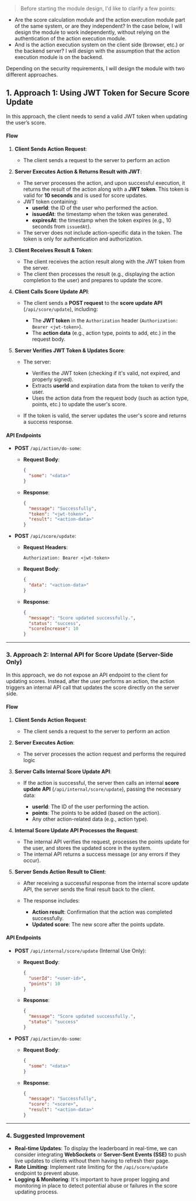 > Before starting the module design, I'd like to clarify a few points:
* Are the score calculation module and the action execution module part of the same system, or are they independent? In the case below, I will design the module to work independently, without relying on the authentication of the action execution module.
* And is the action execution system on the client side (browser, etc.) or the backend server? I will design with the assumption that the action execution module is on the backend.

Depending on the security requirements, I will design the module with two different approaches.


## 1. **Approach 1: Using JWT Token for Secure Score Update**

In this approach, the client needs to send a valid JWT token when updating the user’s score.

#### **Flow**

1. **Client Sends Action Request**:

   * The client sends a request to the server to perform an action

2. **Server Executes Action & Returns Result with JWT**:

   * The server processes the action, and upon successful execution, it returns the result of the action along with a **JWT token**. This token is valid for **10 seconds** and is used for score updates.
   * JWT token containing:
     * **userId**: the ID of the user who performed the action.
     * **issuedAt**: the timestamp when the token was generated.
     * **expiresAt**: the timestamp when the token expires (e.g., 10 seconds from `issuedAt`).
   * The server does not include action-specific data in the token. The token is only for authentication and authorization.

3. **Client Receives Result & Token**:

   * The client receives the action result along with the JWT token from the server.
   * The client then processes the result (e.g., displaying the action completion to the user) and prepares to update the score.

4. **Client Calls Score Update API**:

   * The client sends a **POST request** to the **score update API** (`/api/score/update`), including:

     * The **JWT token** in the `Authorization` header (`Authorization: Bearer <jwt-token>`).
     * The **action data** (e.g., action type, points to add, etc.) in the request body.

5. **Server Verifies JWT Token & Updates Score**:

   * The server:

     * Verifies the JWT token (checking if it's valid, not expired, and properly signed).
     * Extracts **userId** and expiration data from the token to verify the user.
     * Uses the action data from the request body (such as action type, points, etc.) to update the user's score.
   * If the token is valid, the server updates the user's score and returns a success response.


#### **API Endpoints**

* **POST** `/api/action/do-some`:

  * **Request Body**:

    ```json
    {
      "some": "<data>"
    }
    ```
  * **Response**:

    ```json
    {
      "message": "Successfully",
      "token": "<jwt-token>",
	  "result": "<action-data>"
    }
    ```

* **POST** `/api/score/update`:

  * **Request Headers**:

    ```text
    Authorization: Bearer <jwt-token>
    ```
	
  * **Request Body**:

    ```json
    {
      "data": "<action-data>"
    }
    ```
  * **Response**:

    ```json
    {
      "message": "Score updated successfully.",
      "status": "success",
	  "scoreIncrease": 10
    }
    ```

---

### 3. **Approach 2: Internal API for Score Update (Server-Side Only)**

In this approach, we do not expose an API endpoint to the client for updating scores. Instead, after the user performs an action, the action triggers an internal API call that updates the score directly on the server side.

#### **Flow**

1. **Client Sends Action Request**:

   * The client sends a request to the server to perform an action

2. **Server Executes Action**:

   * The server processes the action request and performs the required logic

3. **Server Calls Internal Score Update API**:

   * If the action is successful, the server then calls an internal **score update API** (`/api/internal/score/update`), passing the necessary data:

     * **userId**: The ID of the user performing the action.
     * **points**: The points to be added (based on the action).
     * Any other action-related data (e.g., action type).

4. **Internal Score Update API Processes the Request**:

   * The internal API verifies the request, processes the points update for the user, and stores the updated score in the system.
   * The internal API returns a success message (or any errors if they occur).

5. **Server Sends Action Result to Client**:

   * After receiving a successful response from the internal score update API, the server sends the final result back to the client.
   * The response includes:

     * **Action result**: Confirmation that the action was completed successfully.
     * **Updated score**: The new score after the points update.

#### **API Endpoints**

* **POST** `/api/internal/score/update` (Internal Use Only):

  * **Request Body**:

    ```json
    {
      "userId": "<user-id>",
      "points": 10
    }
    ```
  * **Response**:

    ```json
    {
      "message": "Score updated successfully.",
      "status": "success"
    }
    ```


* **POST** `/api/action/do-some`:

  * **Request Body**:

    ```json
    {
      "some": "<data>"
    }
    ```
  * **Response**:

    ```json
    {
      "message": "Successfully",
      "score": "<score>",
	  "result": "<action-data>"
    }
    ```


---

### 4. **Suggested Improvement**

* **Real-time Updates**: To display the leaderboard in real-time, we can consider integrating **WebSockets** or **Server-Sent Events (SSE)** to push live updates to clients without them having to refresh their page.
* **Rate Limiting**: Implement rate limiting for the `/api/score/update` endpoint to prevent abuse.
* **Logging & Monitoring**: It's important to have proper logging and monitoring in place to detect potential abuse or failures in the score updating process.
